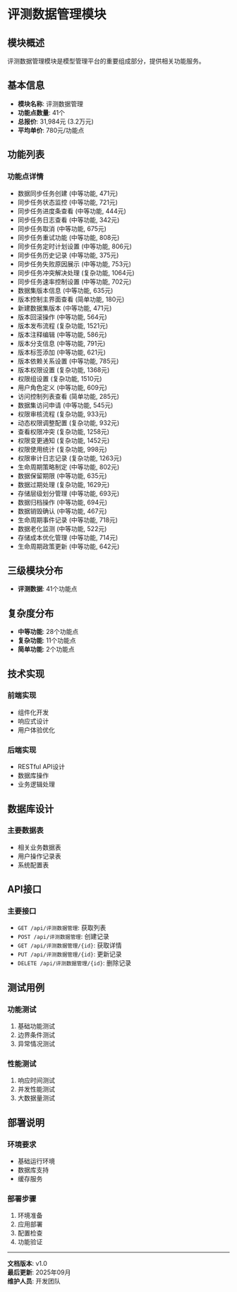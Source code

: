 # 评测数据管理模块

## 模块概述
评测数据管理模块是模型管理平台的重要组成部分，提供相关功能服务。

## 基本信息
- **模块名称**: 评测数据管理
- **功能点数量**: 41个
- **总报价**: 31,984元 (3.2万元)
- **平均单价**: 780元/功能点

## 功能列表

### 功能点详情
- 数据同步任务创建 (中等功能, 471元)
- 同步任务状态监控 (中等功能, 721元)
- 同步任务进度条查看 (中等功能, 444元)
- 同步任务日志查看 (中等功能, 342元)
- 同步任务取消 (中等功能, 675元)
- 同步任务重试功能 (中等功能, 808元)
- 同步任务定时计划设置 (中等功能, 806元)
- 同步任务历史记录 (中等功能, 375元)
- 同步任务失败原因展示 (中等功能, 753元)
- 同步任务冲突解决处理 (复杂功能, 1064元)
- 同步任务速率控制设置 (中等功能, 702元)
- 数据集版本信息 (中等功能, 635元)
- 版本控制主界面查看 (简单功能, 180元)
- 新建数据集版本 (中等功能, 471元)
- 版本回滚操作 (中等功能, 564元)
- 版本发布流程 (复杂功能, 1521元)
- 版本注释编辑 (中等功能, 586元)
- 版本分支信息 (中等功能, 791元)
- 版本标签添加 (中等功能, 621元)
- 版本依赖关系设置 (中等功能, 785元)
- 版本权限设置 (复杂功能, 1368元)
- 权限组设置 (复杂功能, 1510元)
- 用户角色定义 (中等功能, 609元)
- 访问控制列表查看 (简单功能, 285元)
- 数据集访问申请 (中等功能, 545元)
- 权限审核流程 (复杂功能, 933元)
- 动态权限调整配置 (复杂功能, 932元)
- 查看权限冲突 (复杂功能, 1258元)
- 权限变更通知 (复杂功能, 1452元)
- 权限使用统计 (复杂功能, 998元)
- 权限审计日志记录 (复杂功能, 1263元)
- 生命周期策略制定 (中等功能, 802元)
- 数据保留期限 (中等功能, 635元)
- 数据过期处理 (复杂功能, 1629元)
- 存储层级划分管理 (中等功能, 693元)
- 数据归档操作 (中等功能, 694元)
- 数据销毁确认 (中等功能, 467元)
- 生命周期事件记录 (中等功能, 718元)
- 数据老化监测 (中等功能, 522元)
- 存储成本优化管理 (中等功能, 714元)
- 生命周期政策更新 (中等功能, 642元)

## 三级模块分布

- **评测数据**: 41个功能点

## 复杂度分布

- **中等功能**: 28个功能点
- **复杂功能**: 11个功能点
- **简单功能**: 2个功能点

## 技术实现

### 前端实现
- 组件化开发
- 响应式设计
- 用户体验优化

### 后端实现
- RESTful API设计
- 数据库操作
- 业务逻辑处理

## 数据库设计

### 主要数据表
- 相关业务数据表
- 用户操作记录表
- 系统配置表

## API接口

### 主要接口
- `GET /api/评测数据管理`: 获取列表
- `POST /api/评测数据管理`: 创建记录
- `GET /api/评测数据管理/{id}`: 获取详情
- `PUT /api/评测数据管理/{id}`: 更新记录
- `DELETE /api/评测数据管理/{id}`: 删除记录

## 测试用例

### 功能测试
1. 基础功能测试
2. 边界条件测试
3. 异常情况测试

### 性能测试
1. 响应时间测试
2. 并发性能测试
3. 大数据量测试

## 部署说明

### 环境要求
- 基础运行环境
- 数据库支持
- 缓存服务

### 部署步骤
1. 环境准备
2. 应用部署
3. 配置检查
4. 功能验证

---

**文档版本**: v1.0  
**最后更新**: 2025年09月  
**维护人员**: 开发团队
